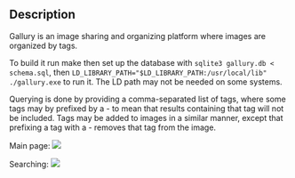 Description
-----------
Gallury is an image sharing and organizing platform where images are organized by tags.

To build it run make then set up the database with `sqlite3 gallury.db < schema.sql`, then `LD_LIBRARY_PATH="$LD_LIBRARY_PATH:/usr/local/lib" ./gallury.exe` to run it. The LD path may not be needed on some systems.

Querying is done by providing a comma-separated list of tags, where some tags may by prefixed by a - to mean that results containing that tag will not be included. Tags may be added to images in a similar manner, except that prefixing a tag with a - removes that tag from the image.

Main page:
![](http://i.imgur.com/xmWKlIl.png)

Searching:
![](http://i.imgur.com/yZpMO29.png)
